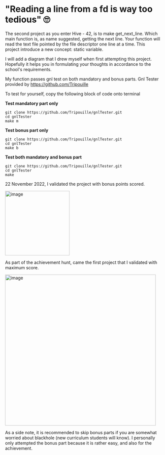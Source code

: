 # "Reading a line from a fd is way too tedious" :roll_eyes:

The second project as you enter Hive - 42, is to make get_next_line. Which main function is, as name suggested, getting the next line.
Your function will read the text file pointed by the file descriptor one line at a time.
This project introduce a new concept: static variable.

I will add a diagram that I drew myself when first attempting this project. Hopefully it helps you in formulating your thoughts in accordance to the school's requirements.

My function passes gnl test on both mandatory and bonus parts. Gnl Tester provided by https://github.com/Tripouille

To test for yourself, copy the following block of code onto terminal

**Test mandatory part only**
````
git clone https://github.com/Tripouille/gnlTester.git
cd gnlTester
make m
````
**Test bonus part only**
````
git clone https://github.com/Tripouille/gnlTester.git
cd gnlTester
make b
````
**Test both mandatory and bonus part**
````
git clone https://github.com/Tripouille/gnlTester.git
cd gnlTester
make
````

22 November 2022, I validated the project with bonus points scored.

<img width="209" alt="image" src="https://user-images.githubusercontent.com/97359403/203294510-491cef7f-785b-4dda-8f89-6fd015e2c098.png">

As part of the achievement hunt, came the first project that I validated with maximum score.

<img width="489" alt="image" src="https://user-images.githubusercontent.com/97359403/203294774-2731cb9e-36ed-4121-bc81-efab90608f04.png">

As a side note, it is recommended to skip bonus parts if you are somewhat worried about blackhole (new curriculum students will know). I personally only attempted the bonus part because it is rather easy, and also for the achievement.
